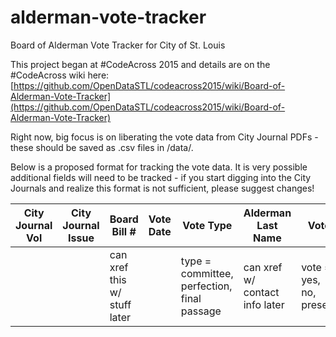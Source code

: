 # alderman-vote-tracker
Board of Alderman Vote Tracker for City of St. Louis

This project began at #CodeAcross 2015 and details are on the #CodeAcross wiki here: [https://github.com/OpenDataSTL/codeacross2015/wiki/Board-of-Alderman-Vote-Tracker](https://github.com/OpenDataSTL/codeacross2015/wiki/Board-of-Alderman-Vote-Tracker)

Right now, big focus is on liberating the vote data from City Journal PDFs - these should be saved as .csv files in /data/.

Below is a proposed format for tracking the vote data.  It is very possible additional fields will need to be tracked - if you start digging into the City Journals and realize this format is not sufficient, please suggest changes!

| City Journal Vol | City Journal Issue | Board Bill # | Vote Date | Vote Type | Alderman Last Name | Vote |
|------------------|--------------------|--------------|-----------|-----------|--------------------|------|
|  |   | can xref this w/ stuff later |  | type = committee, perfection, final passage | can xref w/ contact info later | vote = yes, no, present |    
